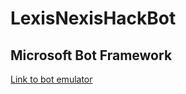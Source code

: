 # LexisNexisHackBot

## Microsoft Bot Framework

[Link to bot emulator](https://github.com/Microsoft/BotFramework-Emulator/releases/tag/v3.5.31)
